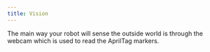 ```yaml
---
title: Vision
---
```


The main way your robot will sense the outside world is through the webcam which is used to read the AprilTag markers.

